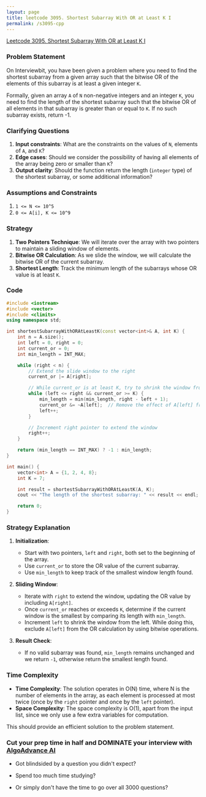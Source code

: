 ```yaml
---
layout: page
title: leetcode 3095. Shortest Subarray With OR at Least K I
permalink: /s3095-cpp
---
```

[Leetcode 3095. Shortest Subarray With OR at Least K I](https://algoadvance.github.io/algoadvance/l3095)
### Problem Statement

On Interviewbit, you have been given a problem where you need to find the shortest subarray from a given array such that the bitwise OR of the elements of this subarray is at least a given integer `K`. 

Formally, given an array `A` of `N` non-negative integers and an integer `K`, you need to find the length of the shortest subarray such that the bitwise OR of all elements in that subarray is greater than or equal to `K`. If no such subarray exists, return -1.

### Clarifying Questions

1. **Input constraints**: What are the constraints on the values of `N`, elements of `A`, and `K`?
2. **Edge cases**: Should we consider the possibility of having all elements of the array being zero or smaller than `K`?
3. **Output clarity**: Should the function return the length (`integer` type) of the shortest subarray, or some additional information?

### Assumptions and Constraints

1. `1 <= N <= 10^5`
2. `0 <= A[i], K <= 10^9`

### Strategy

1. **Two Pointers Technique**: We will iterate over the array with two pointers to maintain a sliding window of elements.
2. **Bitwise OR Calculation**: As we slide the window, we will calculate the bitwise OR of the current subarray.
3. **Shortest Length**: Track the minimum length of the subarrays whose OR value is at least `K`.

### Code

```cpp
#include <iostream>
#include <vector>
#include <climits>
using namespace std;

int shortestSubarrayWithORAtLeastK(const vector<int>& A, int K) {
    int n = A.size();
    int left = 0, right = 0;
    int current_or = 0;
    int min_length = INT_MAX;

    while (right < n) {
        // Extend the slide window to the right
        current_or |= A[right];

        // While current_or is at least K, try to shrink the window from the left
        while (left <= right && current_or >= K) {
            min_length = min(min_length, right - left + 1);
            current_or &= ~A[left];  // Remove the effect of A[left] from current_or
            left++;
        }

        // Increment right pointer to extend the window
        right++;
    }

    return (min_length == INT_MAX) ? -1 : min_length;
}

int main() {
    vector<int> A = {1, 2, 4, 8};
    int K = 7;

    int result = shortestSubarrayWithORAtLeastK(A, K);
    cout << "The length of the shortest subarray: " << result << endl;

    return 0;
}
```

### Strategy Explanation

1. **Initialization**: 
   - Start with two pointers, `left` and `right`, both set to the beginning of the array.
   - Use `current_or` to store the OR value of the current subarray.
   - Use `min_length` to keep track of the smallest window length found.

2. **Sliding Window**:
   - Iterate with `right` to extend the window, updating the OR value by including `A[right]`.
   - Once `current_or` reaches or exceeds `K`, determine if the current window is the smallest by comparing its length with `min_length`.
   - Increment `left` to shrink the window from the left. While doing this, exclude `A[left]` from the OR calculation by using bitwise operations.

3. **Result Check**:
   - If no valid subarray was found, `min_length` remains unchanged and we return `-1`, otherwise return the smallest length found.

### Time Complexity

- **Time Complexity**: The solution operates in O(N) time, where N is the number of elements in the array, as each element is processed at most twice (once by the `right` pointer and once by the `left` pointer).
- **Space Complexity**: The space complexity is O(1), apart from the input list, since we only use a few extra variables for computation.

This should provide an efficient solution to the problem statement.


### Cut your prep time in half and DOMINATE your interview with [AlgoAdvance AI](https://algoAdvance.com)

- Got blindsided by a question you didn't expect?

- Spend too much time studying?

- Or simply don't have the time to go over all 3000 questions?


